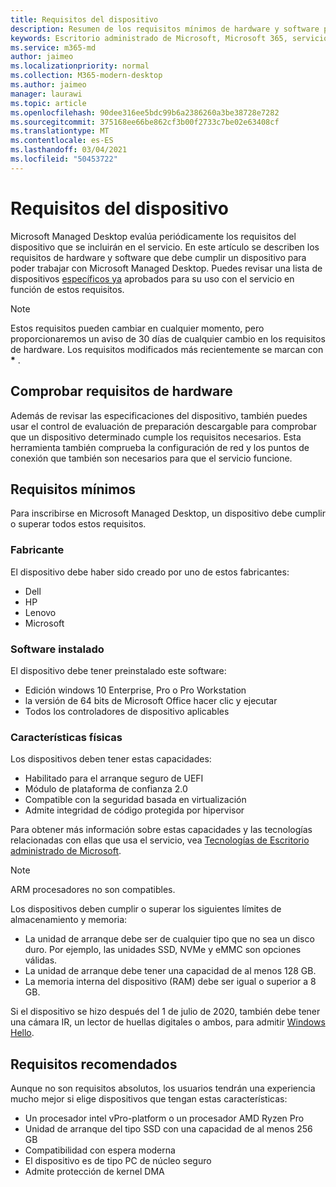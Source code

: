 ```yaml
---
title: Requisitos del dispositivo
description: Resumen de los requisitos mínimos de hardware y software para que los dispositivos funcionen con Microsoft Managed Desktop
keywords: Escritorio administrado de Microsoft, Microsoft 365, servicio, documentación
ms.service: m365-md
author: jaimeo
ms.localizationpriority: normal
ms.collection: M365-modern-desktop
ms.author: jaimeo
manager: laurawi
ms.topic: article
ms.openlocfilehash: 90dee316ee5bdc99b6a2386260a3be38728e7282
ms.sourcegitcommit: 375168ee66be862cf3b00f2733c7be02e63408cf
ms.translationtype: MT
ms.contentlocale: es-ES
ms.lasthandoff: 03/04/2021
ms.locfileid: "50453722"
---
```

# <a name="device-requirements"></a>Requisitos del dispositivo

Microsoft Managed Desktop evalúa periódicamente los requisitos del dispositivo que se incluirán en el servicio. En este artículo se describen los requisitos de hardware y software que debe cumplir un dispositivo para poder trabajar con Microsoft Managed Desktop. Puedes revisar una lista de dispositivos [específicos ya](device-list.md) aprobados para su uso con el servicio en función de estos requisitos.

> [!NOTE]
> Estos requisitos pueden cambiar en cualquier momento, pero proporcionaremos un aviso de 30 días de cualquier cambio en los requisitos de hardware. Los requisitos modificados más recientemente se marcan con **\*** . 

## <a name="check-hardware-requirements"></a>Comprobar requisitos de hardware

Además de revisar las especificaciones del dispositivo, también puedes usar el control de evaluación de preparación descargable para comprobar que un dispositivo determinado cumple los requisitos necesarios. [](../get-ready/readiness-assessment-downloadable.md) Esta herramienta también comprueba la configuración de red y los puntos de conexión que también son necesarios para que el servicio funcione.

## <a name="minimum-requirements"></a>Requisitos mínimos

Para inscribirse en Microsoft Managed Desktop, un dispositivo debe cumplir o superar todos estos requisitos.

### <a name="manufacturer"></a>Fabricante

El dispositivo debe haber sido creado por uno de estos fabricantes:

- Dell
- HP
- Lenovo
- Microsoft


### <a name="installed-software"></a>Software instalado

El dispositivo debe tener preinstalado este software:

- Edición windows 10 Enterprise, Pro o Pro Workstation
- la versión de 64 bits de Microsoft Office hacer clic y ejecutar 
- Todos los controladores de dispositivo aplicables


### <a name="physical-features"></a>Características físicas

Los dispositivos deben tener estas capacidades:

- Habilitado para el arranque seguro de UEFI 
- Módulo de plataforma de confianza 2.0 
- Compatible con la seguridad basada en virtualización 
- Admite integridad de código protegida por hipervisor 

Para obtener más información sobre estas capacidades y las tecnologías relacionadas con ellas que usa el servicio, vea [Tecnologías de Escritorio administrado de Microsoft](../intro/technologies.md).

> [!NOTE]
> ARM procesadores no son compatibles.

Los dispositivos deben cumplir o superar los siguientes límites de almacenamiento y memoria:

- La unidad de arranque debe ser de cualquier tipo que no sea un disco duro. Por ejemplo, las unidades SSD, NVMe y eMMC son opciones válidas.
- La unidad de arranque debe tener una capacidad de al menos 128 GB.
- La memoria interna del dispositivo (RAM) debe ser igual o superior a 8 GB.

Si el dispositivo se hizo después del 1 de julio de 2020, también debe tener una cámara IR, un lector de huellas digitales o ambos, para admitir [Windows Hello](https://docs.microsoft.com/windows-hardware/design/device-experiences/windows-hello-enhanced-sign-in-security).

## <a name="recommended-requirements"></a>Requisitos recomendados

Aunque no son requisitos absolutos, los usuarios tendrán una experiencia mucho mejor si elige dispositivos que tengan estas características:

- Un procesador intel vPro-platform o un procesador AMD Ryzen Pro
- Unidad de arranque del tipo SSD con una capacidad de al menos 256 GB
- Compatibilidad con espera moderna
- El dispositivo es de tipo PC de núcleo seguro
- Admite protección de kernel DMA
